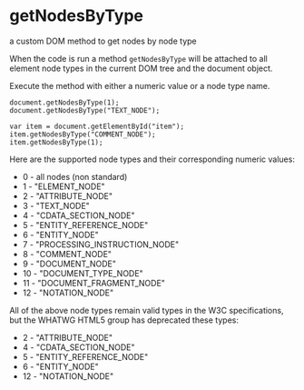 # getNodesByType
a custom DOM method to get nodes by node type

When the code is run a method `getNodesByType` will be attached to all element node types in the current DOM tree and the document object.

Execute the method with either a numeric value or a node type name.

    document.getNodesByType(1);
    document.getNodesByType("TEXT_NODE");
    
    var item = document.getElementById("item");
    item.getNodesByType("COMMENT_NODE");
    item.getNodesByType(1);

Here are the supported node types and their corresponding numeric values:

* 0 - all nodes (non standard)
* 1 - "ELEMENT_NODE"
* 2 - "ATTRIBUTE_NODE"
* 3 - "TEXT_NODE"
* 4 - "CDATA_SECTION_NODE"
* 5 - "ENTITY_REFERENCE_NODE"
* 6 - "ENTITY_NODE"
* 7 - "PROCESSING_INSTRUCTION_NODE"
* 8 - "COMMENT_NODE"
* 9 - "DOCUMENT_NODE"
* 10 - "DOCUMENT_TYPE_NODE"
* 11 - "DOCUMENT_FRAGMENT_NODE"
* 12 - "NOTATION_NODE"

All of the above node types remain valid types in the W3C specifications, but the WHATWG HTML5 group has deprecated these types:

* 2 - "ATTRIBUTE_NODE"
* 4 - "CDATA_SECTION_NODE"
* 5 - "ENTITY_REFERENCE_NODE"
* 6 - "ENTITY_NODE"
* 12 - "NOTATION_NODE"